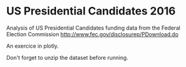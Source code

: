 # US Presidential Candidates 2016
Analysis of US Presidential Candidates funding data from the Federal Election Commission http://www.fec.gov/disclosurep/PDownload.do 

An exercice in plotly.

Don't forget to unzip the dataset before running.

